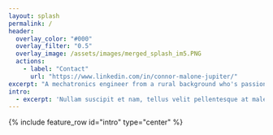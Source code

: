 ```yaml
---
layout: splash
permalink: /
header:
  overlay_color: "#000"
  overlay_filter: "0.5"
  overlay_image: /assets/images/merged_splash_im5.PNG
  actions:
    - label: "Contact"
      url: "https://www.linkedin.com/in/connor-malone-jupiter/"
excerpt: "A mechatronics engineer from a rural background who's passionate about robotics, autonomous vehicles, computer vision and the agriculture industry"
intro: 
  - excerpt: 'Nullam suscipit et nam, tellus velit pellentesque at malesuada, enim eaque. Quis nulla, netus tempor in diam gravida tincidunt, *proin faucibus* voluptate felis id sollicitudin. Centered with `type="center"`'
---
```


{% include feature_row id="intro" type="center" %}